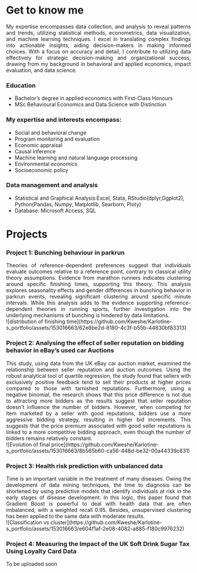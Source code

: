 
# Get to know me

<div align="justify">
 My expertise encompasses data collection, and analysis to reveal patterns and trends, utilizing statistical methods, econometrics, data visualization, and machine learning techniques. I excel in translating complex findings into actionable insights, aiding decision-makers in making informed choices. With a focus on accuracy and detail, I contribute to utilizing data effectively for strategic decision-making and organizational success, drawing from my background in behavioral and applied economics, impact evaluation, and data science.
</div>

### Education
- Bachelor’s degree in applied economics with First-Class Honours
- MSc Behavioural Economics and Data Science with Distinction

### My expertise and interests encompass:

- Social and behavioral change
- Program monitoring and evaluation
- Economic appraisal
- Causal inference
- Machine learning and natural language processing
- Environmental economics
- Socioeconomic policy

### Data management and analysis
- Statistical and Graphical Analysis:Excel, Stata, RStudio(dplyr,Ggplot2), Python(Pandas, Numpy, Matplotlib, Searborn, Ploty)
- Database: Microsoft Access, SQL

# Projects

### Project 1: Bunching behaviour in parkrun

<div align="justify">
Theories of reference-dependent preferences suggest that individuals evaluate outcomes relative to a reference point, contrary to classical utility theory assumptions. Evidence from marathon runners indicates clustering around specific finishing times, supporting this theory. This analysis explores seasonality effects and gender differences in bunching behavior in parkrun events, revealing significant clustering around specific minute intervals. While this analysis adds to the evidence supporting reference-dependent theories in running sports, further investigation into the underlying mechanisms of bunching is hindered by data limitations.
</div>
![distribution of finishing time](https://github.com/Kweshe/Karlotine-s_portfolio/assets/153016663/62e8be2d-8180-4c3f-b55b-44830bf83313)

### Project 2: Analysing the effect of seller reputation on bidding behavior in eBay’s used car Auctions


<div align="justify">
This study, using data from the UK eBay car auction market, examined the relationship between seller reputation and auction outcomes. Using the robust analytical tool of quartile regression, the study found that sellers with exclusively positive feedback tend to sell their products at higher prices compared to those with tarnished reputations. Furthermore, using a negative binomial, the research shows that this price difference is not due to attracting more bidders as the results suggest that seller reputation doesn't influence the number of bidders. However, when competing for item marketed by a seller with good reputations, bidders use a more aggressive bidding strategy, resulting in higher bid increments. This suggests that the price premium associated with good seller reputations is linked to a more competitive bidding approach, even though the number of bidders remains relatively constant.
</div>
![Evolution of final price](https://github.com/Kweshe/Karlotine-s_portfolio/assets/153016663/8b565b60-ca56-448d-be32-00a44339c831)

### Project 3: Health risk prediction with unbalanced data

<div align="justify">
Time is an important variable in the treatment of many diseases. Owing the development of data mining techniques, the time to diagnosis can be shortened by using predictive models that identify individuals at risk in the early stages of disease development. In this logic, this paper found that Gradient Boost is powerful to deal with health data that are often imbalanced, with a weighted recall 0.95. Besides, unsupervised clustering has been applied to the same data with moderate results. 
</div>
![Classification vs cluster](https://github.com/Kweshe/Karlotine-s_portfolio/assets/153016663/e604f1af-2e08-4082-a885-f180c9976232)


### Project 4: Measuring the Impact of the UK Soft Drink Sugar Tax Using Loyalty Card Data

To be uploaded soon
